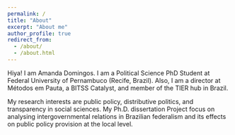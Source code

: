```yaml
---
permalink: /
title: "About"
excerpt: "About me"
author_profile: true
redirect_from: 
  - /about/
  - /about.html
---
```


Hiya! I am Amanda Domingos.
I am a Political Science PhD Student at Federal University of Pernambuco (Recife, Brazil). Also, I am a director at Métodos em Pauta, a BITSS Catalyst, and member of the TIER hub in Brazil.

My research interests are public policy, distributive politics, and transparency in social sciences. My Ph.D. dissertation Project focus on analysing intergovernmental relations in Brazilian federalism and its effects on public policy provision at the local level. 



